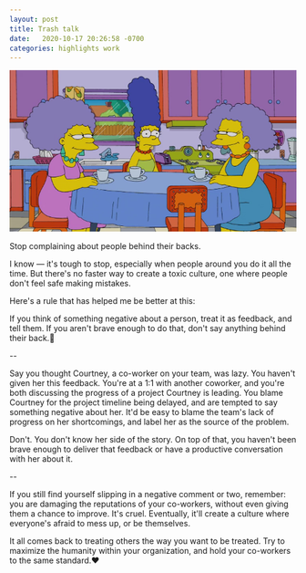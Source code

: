 ```yaml
---
layout: post
title: Trash talk
date:   2020-10-17 20:26:58 -0700
categories: highlights work
---
```


![uncomfortable gossip](https://raw.githubusercontent.com/svvchen/nervxious/gh-pages/assets/images/gossip.png)

Stop complaining about people behind their backs. 

I know — it's tough to stop, especially when people around you do it all the time. But there's no faster way to create a toxic culture, one where people don't feel safe making mistakes.

Here's a rule that has helped me be better at this:

If you think of something negative about a person, treat it as feedback, and tell them. If you aren't brave enough to do that, don't say anything behind their back.🤷

--

Say you thought Courtney, a co-worker on your team, was lazy. You haven't given her this feedback. You're at a 1:1 with another coworker, and you're both discussing the progress of a project Courtney is leading. You blame Courtney for the project timeline being delayed, and are tempted to say something negative about her. It'd be easy to blame the team's lack of progress on her shortcomings, and label her as the source of the problem.

Don't. You don't know her side of the story. On top of that, you haven't been brave enough to deliver that feedback or have a productive conversation with her about it.

--

If you still find yourself slipping in a negative comment or two, remember: you are damaging the reputations of your co-workers, without even giving them a chance to improve. It's cruel. Eventually, it'll create a culture where everyone's afraid to mess up, or be themselves.

It all comes back to treating others the way you want to be treated. Try to maximize the humanity within your organization, and hold your co-workers to the same standard.❤️
